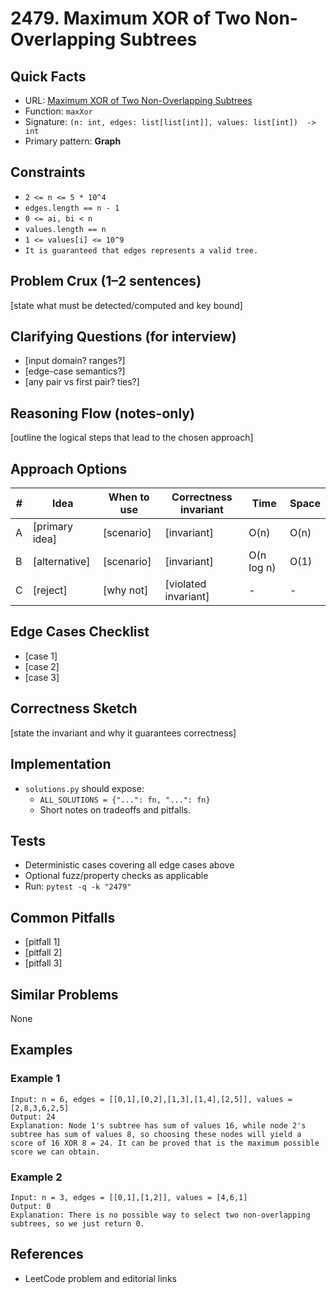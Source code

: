 # 2479. Maximum XOR of Two Non-Overlapping Subtrees

## Quick Facts

- URL:
  [Maximum XOR of Two Non-Overlapping Subtrees](https://leetcode.com/problems/maximum-xor-of-two-non-overlapping-subtrees/)
- Function: `maxXor`
- Signature: `(n: int, edges: list[list[int]], values: list[int])  -> int`
- Primary pattern: **Graph**

## Constraints

- `2 <= n <= 5 * 10^4`
- `edges.length == n - 1`
- `0 <= ai, bi < n`
- `values.length == n`
- `1 <= values[i] <= 10^9`
- `It is guaranteed that edges represents a valid tree.`

## Problem Crux (1–2 sentences)

[state what must be detected/computed and key bound]

## Clarifying Questions (for interview)

- [input domain? ranges?]
- [edge-case semantics?]
- [any pair vs first pair? ties?]

## Reasoning Flow (notes-only)

[outline the logical steps that lead to the chosen approach]

## Approach Options

| #   | Idea           | When to use | Correctness invariant | Time       | Space |
| --- | -------------- | ----------- | --------------------- | ---------- | ----- |
| A   | [primary idea] | [scenario]  | [invariant]           | O(n)       | O(n)  |
| B   | [alternative]  | [scenario]  | [invariant]           | O(n log n) | O(1)  |
| C   | [reject]       | [why not]   | [violated invariant]  | -          | -     |

## Edge Cases Checklist

- [case 1]
- [case 2]
- [case 3]

## Correctness Sketch

[state the invariant and why it guarantees correctness]

## Implementation

- `solutions.py` should expose:
    - `ALL_SOLUTIONS = {"...": fn, "...": fn}`
    - Short notes on tradeoffs and pitfalls.

## Tests

- Deterministic cases covering all edge cases above
- Optional fuzz/property checks as applicable
- Run: `pytest -q -k "2479"`

## Common Pitfalls

- [pitfall 1]
- [pitfall 2]
- [pitfall 3]

## Similar Problems

None

## Examples

### Example 1

```text
Input: n = 6, edges = [[0,1],[0,2],[1,3],[1,4],[2,5]], values = [2,8,3,6,2,5]
Output: 24
Explanation: Node 1's subtree has sum of values 16, while node 2's subtree has sum of values 8, so choosing these nodes will yield a score of 16 XOR 8 = 24. It can be proved that is the maximum possible score we can obtain.
```

### Example 2

```text
Input: n = 3, edges = [[0,1],[1,2]], values = [4,6,1]
Output: 0
Explanation: There is no possible way to select two non-overlapping subtrees, so we just return 0.
```

## References

- LeetCode problem and editorial links
